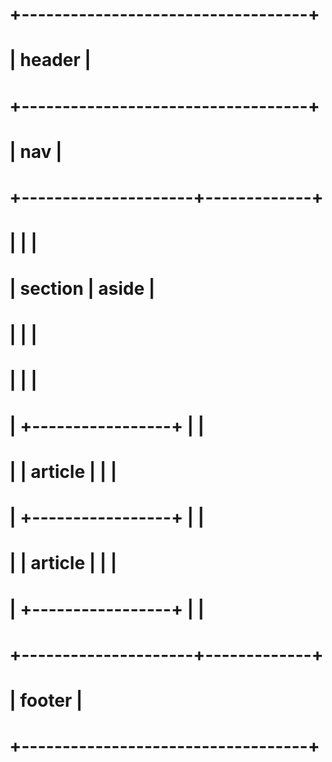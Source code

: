 # +-----------------------------------+  
# |               header              |  
# +-----------------------------------+  
# |                 nav               |  
# +---------------------+-------------+  
# |                     |             |  
# |       section       |    aside    |  
# |                     |             |  
# |                     |             |  
# | +-----------------+ |             |  
# | |     article     | |             |  
# | +-----------------+ |             |  
# | |     article     | |             |  
# | +-----------------+ |             |  
# +---------------------+-------------+  
# |               footer              |  
# +-----------------------------------+  